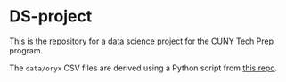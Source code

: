 # DS-project

This is the repository for a data science project for the CUNY Tech Prep program.

The `data/oryx` CSV files are derived using a Python script from [this repo](https://github.com/JasonWu00/ua-ru-losses-scraper/).